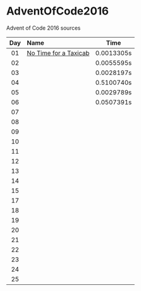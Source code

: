 # AdventOfCode2016
Advent of Code 2016 sources

| Day | Name                                                       | Time       |
|:---:|:-----------------------------------------------------------|------------|
| 01  | [No Time for a Taxicab](./Day01/main.cpp)                  | 0.0013305s |
| 02  |       | 0.0055595s |
| 03  |   | 0.0028197s |
| 04  |               | 0.5100740s |
| 05  |   | 0.0029789s |
| 06  |                | 0.0507391s |
| 07  |                  | 
| 08  |                        |
| 09  |                    |
| 10  |                    |
| 11  |                        |
| 12  |                     |
| 13  |              |
| 14  |                      |
| 15  |                                |
| 17  |               |
| 18  |               |
| 19  |                   |
| 20  |      |
| 21  |                      |
| 22  |                   |
| 23  |                 |
| 24  |                 |
| 25  |                            |

